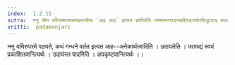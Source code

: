```yaml
---
index:  1.2.15
sutra:  ननु चैषा परिभाषाप्याभाच्छास्त्रीया `वाह ऊठ्` इत्यत्र ज्ञापितेति तस्यामन्तरङ्गबहिरङ्गयोरसिद्धत्वाद् यथा पपुष इत्यादावल्लोपादिषु वसोः संप्रसारणस्यासिद्धत्वं न भवति, तथात्रापि न स्यात्, ततश्चातो लोपः स्यादिति सिच्येवानुनासिकलोप एषितव्य इति वक्तव्यमेव सिचः कित्त्वमिति ज्ञापकानुपपत्तेः, अमंस्तेत्यादावुपधालोपः स्यात् । तस्मात् सिच इकारोऽनुबन्ध एव, नौच्चारणार्थः । तेन `अदिताम्` इति प्रतिषेधादुपधालोपाभावः । `इदितो नुम्` इत्यत्र धातुग्रहणं सिजन्तनिवृत्त्यर्थमेव क्रियते, न धातूपदेशावस्थायामेव नुम् यथा स्यादित्येवमर्थम् । कुण्डेत्यादिसिद्धये च यत्नान्तरमास्थेयमिति केचित्; नेति वयम् । उपधालोपेऽपि नातो लोपेन भवितव्यम् । किं कारणम् ? `उपदेश` इति वर्तते उपदेशे योऽकारान्तस्तस्य लोपः, इहापि तर्हि न प्राप्नोति--`धिन्विकृण्व्योर च` धिनुतः, कृणुतः, नोपदेशग्रहणेन प्रकृतिरभिसम्बध्यते--उपदेशे या प्रकृतिरकारान्तेति, किं तर्हि ? आर्धधातुकमभिसम्बध्यते--आर्द्धधातुकोपदेशे यदकारान्तं तस्येति । तदेवमुपधालोपेऽपि न कश्चिद्दोष इति ज्ञापकार्यमेव वचनमिति सर्वमनाकुलम्।।यमो गन्धने
vritti:  padamanjari
---
```


ननु यमिरुपरमे पठ्यते, कथं गन्धने वर्तत इत्यत आह--अनेकार्थत्वादिति । उदायतेति । परावद्यं स्वयं प्रकाशितवानित्यर्थः । उदायंस्त पादमिति । अपकृष्टवानित्यर्थः ।।
